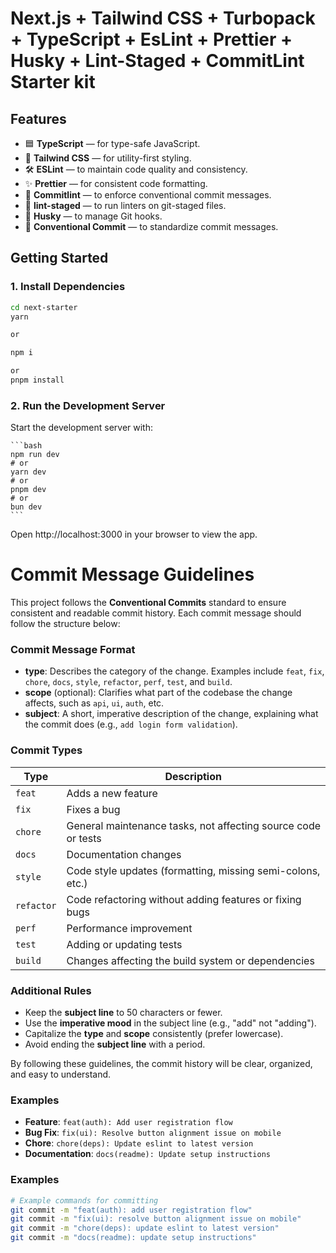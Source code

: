 # Next.js + Tailwind CSS + Turbopack + TypeScript + EsLint + Prettier + Husky + Lint-Staged + CommitLint Starter kit

## Features

- 🟦 **TypeScript** — for type-safe JavaScript.
- 🎨 **Tailwind CSS** — for utility-first styling.
- 🛠️ **ESLint** — to maintain code quality and consistency.
- ✨ **Prettier** — for consistent code formatting.
- 🔖 **Commitlint** — to enforce conventional commit messages.
- 🚫 **lint-staged** — to run linters on git-staged files.
- 🐶 **Husky** — to manage Git hooks.
- 📜 **Conventional Commit** — to standardize commit messages.

## Getting Started

### 1. Install Dependencies

```bash
cd next-starter
yarn

or

npm i

or
pnpm install
```

### 2. Run the Development Server

Start the development server with:

    ```bash
    npm run dev
    # or
    yarn dev
    # or
    pnpm dev
    # or
    bun dev
    ```

Open http://localhost:3000 in your browser to view the app.

# Commit Message Guidelines

This project follows the **Conventional Commits** standard to ensure consistent and readable commit history. Each commit message should follow the structure below:

### Commit Message Format

- **type**: Describes the category of the change. Examples include `feat`, `fix`, `chore`, `docs`, `style`, `refactor`, `perf`, `test`, and `build`.
- **scope** (optional): Clarifies what part of the codebase the change affects, such as `api`, `ui`, `auth`, etc.
- **subject**: A short, imperative description of the change, explaining what the commit does (e.g., `add login form validation`).

### Commit Types

| Type       | Description                                                   |
| ---------- | ------------------------------------------------------------- |
| `feat`     | Adds a new feature                                            |
| `fix`      | Fixes a bug                                                   |
| `chore`    | General maintenance tasks, not affecting source code or tests |
| `docs`     | Documentation changes                                         |
| `style`    | Code style updates (formatting, missing semi-colons, etc.)    |
| `refactor` | Code refactoring without adding features or fixing bugs       |
| `perf`     | Performance improvement                                       |
| `test`     | Adding or updating tests                                      |
| `build`    | Changes affecting the build system or dependencies            |

### Additional Rules

- Keep the **subject line** to 50 characters or fewer.
- Use the **imperative mood** in the subject line (e.g., "add" not "adding").
- Capitalize the **type** and **scope** consistently (prefer lowercase).
- Avoid ending the **subject line** with a period.

By following these guidelines, the commit history will be clear, organized, and easy to understand.

### Examples

- **Feature**: `feat(auth): Add user registration flow`
- **Bug Fix**: `fix(ui): Resolve button alignment issue on mobile`
- **Chore**: `chore(deps): Update eslint to latest version`
- **Documentation**: `docs(readme): Update setup instructions`

### Examples

```bash
# Example commands for committing
git commit -m "feat(auth): add user registration flow"
git commit -m "fix(ui): resolve button alignment issue on mobile"
git commit -m "chore(deps): update eslint to latest version"
git commit -m "docs(readme): update setup instructions"
```
